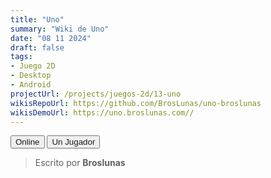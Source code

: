 ```yaml
---
title: "Uno"
summary: "Wiki de Uno"
date: "08 11 2024"
draft: false
tags:
- Juego 2D
- Desktop
- Android
projectUrl: /projects/juegos-2d/13-uno
wikisRepoUrl: https://github.com/BrosLunas/uno-broslunas
wikisDemoUrl: https://uno.broslunas.com//
---
```

<div id="ctaButtons" class='animated flex flex-wrap gap-4 justify-center mt-5'>
    <button class="option animated flex flex-wrap gap-4 justify-center mt-5"><a style="text-decoration: none;" class="py-2 px-4 rounded truncate text-xs md:text-sm lg:text-base bg-black dark:bg-white text-white dark:text-black hover:opacity-75 blend" href="./online/">Online</a></button>
    <button class="option animated flex flex-wrap gap-4 justify-center mt-5"><a style="text-decoration: none;" class="py-2 px-4 rounded truncate text-xs md:text-sm lg:text-base bg-black dark:bg-white text-white dark:text-black hover:opacity-75 blend" href="./un-jugador/">Un Jugador</a></button>
</div>

> Escrito por **Broslunas**
